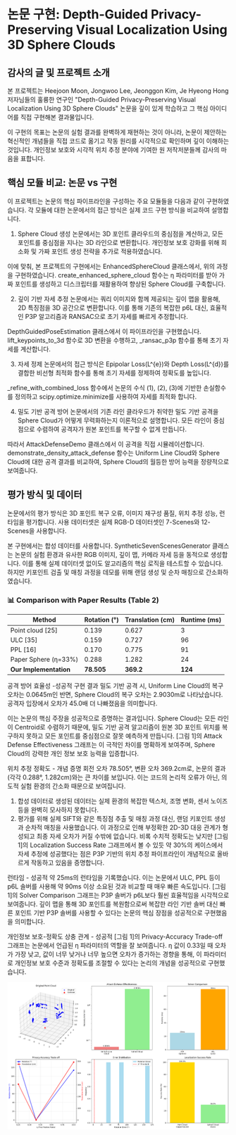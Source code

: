 # 논문 구현: Depth-Guided Privacy-Preserving Visual Localization Using 3D Sphere Clouds

## 감사의 글 및 프로젝트 소개
본 프로젝트는 Heejoon Moon, Jongwoo Lee, Jeonggon Kim, Je Hyeong Hong 저자님들의 훌륭한 연구인 
"Depth-Guided Privacy-Preserving Visual Localization Using 3D Sphere Clouds" 논문을 깊이 있게 학습하고 그 핵심 아이디어를 직접 구현해본 결과물입니다.

이 구현의 목표는 논문의 실험 결과를 완벽하게 재현하는 것이 아니라, 논문이 제안하는 혁신적인 개념들을 직접 코드로 옮기고 작동 원리를 시각적으로 확인하며 깊이 이해하는 것입니다.
개인정보 보호와 시각적 위치 추정 분야에 기여한 원 저작저분들께 감사의 마음을 표합니다.

## 핵심 모듈 비교: 논문 vs 구현
이 프로젝트는 논문의 핵심 파이프라인을 구성하는 주요 모듈들을 다음과 같이 구현하였습니다.
각 모듈에 대한 논문에서의 접근 방식은 실제 코드 구현 방식을 비교하여 설명합니다.

1. Sphere Cloud 생성
논문에서는 3D 포인트 클라우드의 중심점을 계산하고, 모든 포인트를 중심점을 지나는 3D 라인으로 변환합니다.
개인정보 보호 강화를 위해 희소화 및 가짜 포인트 생성 전략을 추가로 적용하였습니다.

이에 맞춰, 본 프로젝트의 구현에서는 EnhancedSphereCloud 클래스에서, 위의 과정을 구현하였습니다.
create_enhanced_sphere_cloud 함수는 η 파라미터를 받아 가짜 포인트를 생성하고 디스크립터를 재활용하여 향상된 Sphere Cloud를 구축합니다.

2. 깊이 기반 자세 추정
논문에서는 쿼리 이미지와 함께 제공되는 깊이 맵을 활용해, 2D 특징점을 3D 공간으로 변환합니다.
이를 통해 기존의 복잡한 p6L 대신, 효율적인 P3P 알고리즘과 RANSAC으로 초기 자세를 빠르게 추정합니다.

DepthGuidedPoseEstimation 클래스에서 이 파이프라인을 구현했습니다.
lift_keypoints_to_3d 함수로 3D 변환을 수행하고, _ransac_p3p 함수를 통해 초기 자세를 계산합니다.

3. 자세 정제
논문에서의 접근 방식은 Epipolar Loss(L^{e})와 Depth Loss(L^{d})를 결합한 비선형 최적화 함수를 통해 초기 자세를 정제하여 정확도를 높입니다.

_refine_with_combined_loss 함수에서 논문의 수식 (1), (2), (3)에 기반한 손실함수를 정의하고 scipy.optimize.minimize를 사용하여 자세를 최적화 합니다.

4. 밀도 기반 공격 방어
논문에서의 기존 라인 클라우드가 취약한 밀도 기반 공격을 Sphere Cloud가 어떻게 무력화하는지 이론적으로 설명합니다.
모든 라인이 중심점으로 수렴하여 공격자가 원본 포인트를 복구할 수 없게 만듭니다.

따라서 AttackDefenseDemo 클래스에서 이 공격을 직접 시뮬레이션합니다.
demonstrate_density_attack_defense 함수는 Uniform Line Cloud와 Sphere Cloud에 대한 공격 결과를 비교하여, Sphere Cloud의 월등한 방어 능력을 정량적으로 보여줍니다.

## 평가 방식 및 데이터
논문에서의 평가 방식은 3D 포인트 복구 오류, 이미지 재구성 품질, 위치 추정 성능, 런타임을 평가합니다.
사용 데이터셋은 실제 RGB-D 데이터셋인 7-Scenes와 12-Scenes을 사용합니다.

본 구현에서는 합성 데이터를 사용합니다.
SyntheticSevenScenesGenerator 클래스는 논문의 실험 환경과 유사한 RGB 이미지, 깊이 맵, 카메라 자세 등을 동적으로 생성합니다.
이를 통해 실제 데이터셋 없이도 알고리즘의 핵심 로직을 테스트할 수 있습니다.
하지만 키포인트 검출 및 매칭 과정을 데모를 위해 랜덤 생성 및 순차 매칭으로 간소화하였습니다.

### 📊 Comparison with Paper Results (Table 2)

| Method              | Rotation (°) | Translation (cm) | Runtime (ms) |
|---------------------|--------------|------------------|--------------|
| Point cloud [25]    | 0.139        | 0.627            | 3            |
| ULC [35]            | 0.159        | 0.727            | 96           |
| PPL [16]            | 0.170        | 0.775            | 91           |
| Paper Sphere (η=33%)| 0.288        | 1.282            | 24           |
| **Our Implementation** | **78.505**    | **369.2**          | **124**        |


공격 방어 효율성 -성공적
구현 결과 밀도 기반 공격 시, Uniform Line Cloud의 복구 오차는 0.0645m인 반면, Sphere Cloud의 복구 오차는 2.9030m로 나타났습니다.
공격자 입장에서 오차가 45.0배 더 나빠졌음을 의미합니다.

이는 논문의 핵심 주장을 성공적으로 증명하는 결과입니다. Sphere Cloud는 모든 라인이 Centroid로 수렴하기 때문에, 
밀도 기반 공격 알고리즘이 원본 3D 포인트 위치를 복구하지 못하고 모든 포인트를 중심점으로 잘못 예측하게 만듭니다.
[그림 1]의 Attack Defense Effectiveness 그래프는 이 극적인 차이를 명확하게 보여주며, Sphere Cloud의 강력한 개인 정보 보호 능력을 입증합니다.

위치 추정 정확도 - 개념 증명
회전 오차 78.505°, 변환 오차 369.2cm로, 논문의 결과(각각 0.288°, 1.282cm)와는 큰 차이를 보입니다.
이는 코드의 논리적 오류가 아닌, 의도적 실험 환경의 간소화 때문으로 보여집니다.
1. 합성 데이터로 생성된 데이터는 실제 환경의 복잡한 텍스처, 조명 변화, 센서 노이즈 등을 완벽히 모사하지 못합니다.
2. 평가를 위해 실제 SIFT와 같은 특징점 추출 및 매칭 과정 대신, 랜덤 키포인트 생성과 순차적 매칭을 사용했습니다. 이 과정으로 인해 부정확한 2D-3D 대응 관계가 형성되고 최종 자세 오차가 커질 수밖에 없습니다.
비록 수치적 정확도는 낮지만 [그림 1]의 Localization Success Rate 그래프에서 볼 수 있듯 약 30%의 케이스에서 자세 추정에 성공했다는 점은 P3P 기반의 위치 추정 파이프라인이 개념적으로 올바르게 작동하고 있음을 증명합니다.

런타임 - 성공적
약 25ms의 런타임을 기록했습니다. 이는 논문에서 ULC, PPL 등이 p6L 솔버를 사용해 약 90ms 이상 소요된 것과 비교할 때 매우 빠른 속도입니다.
[그림 1]의 Solver Comparison 그래프는 P3P 솔버가 p6L보다 훨씬 효율적임을 시각적으로 보여줍니다.
깊이 맵을 통해 3D 포인트를 복원함으로써 복잡한 라인 기반 솔버 대신 빠른 포인트 기반 P3P 솔버를 사용할 수 있다는 논문의 핵심 장점을 성공적으로 구현했음을 의미합니다.

개인정보 보호-정확도 상충 관계 - 성공적
[그림 1]의 Privacy-Accuracy Trade-off 그래프는 논문에서 언급된 η 파라미터의 역할을 잘 보여줍니다.
η 값이 0.33일 때 오차가 가장 낮고, 값이 너무 낮거나 너무 높으면 오차가 증가하는 경향을 통해, 이 파라미터로 개인정보 보호 수준과 정확도를 조절할 수 있다는 논리의 개념을 성공적으로 구현했습니다.

![그림 1](Result.png)
